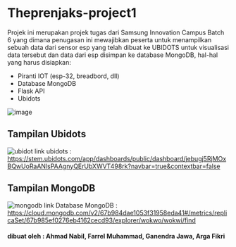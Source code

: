 # Theprenjaks-project1
Projek ini merupakan projek tugas dari Samsung Innovation Campus Batch 6 yang dimana penugasan ini mewajibkan peserta untuk menampilkan sebuah data dari sensor esp yang telah dibuat ke UBIDOTS untuk visualisasi data tersebut dan data dari esp disimpan ke database MongoDB, hal-hal yang harus disiapkan:
- Piranti IOT (esp-32, breadbord, dll)
- Database MongoDB
- Flask API
- Ubidots
  
![image](https://github.com/user-attachments/assets/b09c28d2-21aa-46b4-aa2c-eb97d4ed7a33)


## Tampilan Ubidots
![ubidot](https://github.com/user-attachments/assets/3afbcb8b-57e4-4764-8031-8aac8189f726)
link ubidots : https://stem.ubidots.com/app/dashboards/public/dashboard/jebugj5RjMOxBQwUoRaANlsPAAgnyQErUbXWVT498rk?navbar=true&contextbar=false

## Tampilan MongoDB
![mongodb](https://github.com/user-attachments/assets/ab610579-c4e5-4521-95ac-d5a751fbb336)
link Database MongoDB : https://cloud.mongodb.com/v2/67b984dae1053f31958eda41#/metrics/replicaSet/67b985ef0276eb4162cecd93/explorer/wokwo/wokwi/find

#### dibuat oleh : Ahmad Nabil, Farrel Muhammad, Ganendra Jawa, Arga Fikri
